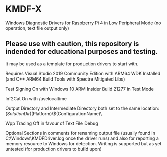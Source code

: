 # KMDF-X
Windows Diagnostic Drivers for Raspberry Pi 4 in Low Peripheral Mode (no operation, text file output only)

## Please use with caution, this repository is indended for educational purposes and testing. ##

It may be used as a template for production drivers to start with.

Requires Visual Studio 2019 Community Edition with ARM64 WDK Installed (and C++ ARM64 Build Tools with Spectre Mitigated Libs)

Test Signing On with Windows 10 ARM Insider Build 21277 in Test Mode

Inf2Cat On with /uselocaltime

Output Directory and Intermediate Directory both set to the same location: $(SolutionDir)$(Platform)\\$(ConfigurationName)\

Wpp Tracing Off in favour of Text File Debug

Optional Sections in comments for renaming output file (usually found in C:\Windows\KMDFDriver.log once the driver runs)
and also for reporting a memory resource to Windows for detection. Writing is supported but as yet untested (for production drivers to build upon)
